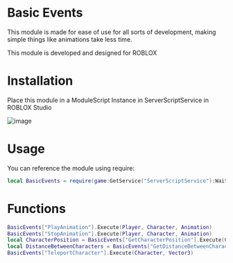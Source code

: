 # Basic Events
This module is made for ease of use for all sorts of development, making simple things like animations take less time.

This module is developed and designed for ROBLOX

# Installation
Place this module in a ModuleScript Instance in ServerScriptService in ROBLOX Studio

![image](https://user-images.githubusercontent.com/74668451/196124126-090de4c3-f1a9-415f-ad1c-6891881a2e35.png)

# Usage
You can reference the module using require:
```lua
local BasicEvents = require(game:GetService("ServerScriptService"):WaitForChild("BasicEvents", 5))
```

# Functions
```lua
BasicEvents["PlayAnimation"].Execute(Player, Character, Animation)
BasicEvents["StopAnimation"].Execute(Player, Character, Animation)
local CharacterPosition = BasicEvents["GetCharacterPosition"].Execute(Character)
local DistanceBetweenCharacters = BasicEvents["GetDistanceBetweenCharacters"].Execute(CharacterOne, CharacterTwo)
BasicEvents["TeleportCharacter"].Execute(Character, Vector3)
```
